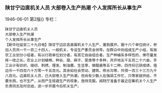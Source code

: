 ### 陕甘宁边直机关人员  大部卷入生产热潮  个人发挥所长从事生产

1946-06-01
第2版()
专栏：

    陕甘宁边直机关人员
    大部卷入生产热潮
    个人发挥所长从事生产
    【新华社延安二十九日电】陕甘宁边区各直属机关个人生产，蓬勃展开。据十六个单位统计，参加人员共一千一百二十四人，一般机关，专设生产委员会领导。在群众中则组成生产小组，有按农工业划分小组者，有以行政单位划分者，有其它自由组合者。生产种植系多样性的，俾尽量发挥一技之长。农业上计划植棉、种谷、糜、麻子、菜类等十多种，共开地五千五百二十六亩，手工业计有纺织、缝纫、刺绣、理发、制油墨、生豆芽、做醋酱等五十二种。四月份已获成绩，值边币一千四百六十万零一千五百元。其余如社会劳动、建筑、修水沟等，共得一百三十三万九千八百元。边直机关人员，已大部卷入生产热潮，但尚有少数人在强调工作忙，只等家庭供给，不要东西，也不生产，从而产生规避生产的现象，亟待克服。闻财厅准备于最近召集机关个人生产负责同志及时总结，进一步开展今后机关生产。
